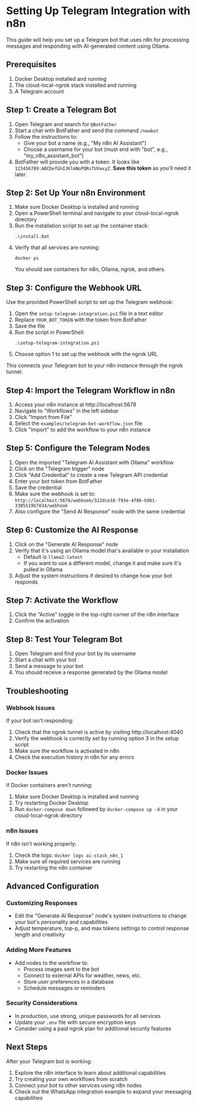 # Setting Up Telegram Integration with n8n

This guide will help you set up a Telegram bot that uses n8n for processing messages and responding with AI-generated content using Ollama.

## Prerequisites

1. Docker Desktop installed and running
2. The cloud-local-ngrok stack installed and running
3. A Telegram account

## Step 1: Create a Telegram Bot

1. Open Telegram and search for `@BotFather`
2. Start a chat with BotFather and send the command `/newbot`
3. Follow the instructions to:
   - Give your bot a name (e.g., "My n8n AI Assistant")
   - Choose a username for your bot (must end with "bot", e.g., "my_n8n_assistant_bot")
4. BotFather will provide you with a token. It looks like `123456789:ABCDefGhIJKlmNoPQRsTUVwxyZ`. **Save this token** as you'll need it later.

## Step 2: Set Up Your n8n Environment

1. Make sure Docker Desktop is installed and running
2. Open a PowerShell terminal and navigate to your cloud-local-ngrok directory
3. Run the installation script to set up the container stack:
   ```
   .\install.bat
   ```
4. Verify that all services are running:
   ```
   docker ps
   ```
   You should see containers for n8n, Ollama, ngrok, and others.

## Step 3: Configure the Webhook URL

Use the provided PowerShell script to set up the Telegram webhook:

1. Open the `setup-telegram-integration.ps1` file in a text editor
2. Replace `YOUR_BOT_TOKEN` with the token from BotFather
3. Save the file
4. Run the script in PowerShell:
   ```
   .\setup-telegram-integration.ps1
   ```
5. Choose option 1 to set up the webhook with the ngrok URL

This connects your Telegram bot to your n8n instance through the ngrok tunnel.

## Step 4: Import the Telegram Workflow in n8n

1. Access your n8n instance at http://localhost:5678
2. Navigate to "Workflows" in the left sidebar
3. Click "Import from File"
4. Select the `examples/telegram-bot-workflow.json` file
5. Click "Import" to add the workflow to your n8n instance

## Step 5: Configure the Telegram Nodes

1. Open the imported "Telegram AI Assistant with Ollama" workflow
2. Click on the "Telegram trigger" node
3. Click "Add Credential" to create a new Telegram API credential
4. Enter your bot token from BotFather
5. Save the credential
6. Make sure the webhook is set to: `http://localhost:5678/webhook/322dce18-f93e-4f86-b9b1-3305519b7834/webhook`
7. Also configure the "Send AI Response" node with the same credential

## Step 6: Customize the AI Response

1. Click on the "Generate AI Response" node
2. Verify that it's using an Ollama model that's available in your installation
   - Default is `llama2:latest`
   - If you want to use a different model, change it and make sure it's pulled in Ollama
3. Adjust the system instructions if desired to change how your bot responds

## Step 7: Activate the Workflow

1. Click the "Active" toggle in the top-right corner of the n8n interface
2. Confirm the activation

## Step 8: Test Your Telegram Bot

1. Open Telegram and find your bot by its username
2. Start a chat with your bot
3. Send a message to your bot
4. You should receive a response generated by the Ollama model

## Troubleshooting

### Webhook Issues

If your bot isn't responding:

1. Check that the ngrok tunnel is active by visiting http://localhost:4040
2. Verify the webhook is correctly set by running option 3 in the setup script
3. Make sure the workflow is activated in n8n
4. Check the execution history in n8n for any errors

### Docker Issues

If Docker containers aren't running:

1. Make sure Docker Desktop is installed and running
2. Try restarting Docker Desktop
3. Run `docker-compose down` followed by `docker-compose up -d` in your cloud-local-ngrok directory

### n8n Issues

If n8n isn't working properly:

1. Check the logs: `docker logs ai-stack_n8n_1`
2. Make sure all required services are running
3. Try restarting the n8n container

## Advanced Configuration

### Customizing Responses

- Edit the "Generate AI Response" node's system instructions to change your bot's personality and capabilities
- Adjust temperature, top-p, and max tokens settings to control response length and creativity

### Adding More Features

- Add nodes to the workflow to:
  - Process images sent to the bot
  - Connect to external APIs for weather, news, etc.
  - Store user preferences in a database
  - Schedule messages or reminders

### Security Considerations

- In production, use strong, unique passwords for all services
- Update your `.env` file with secure encryption keys
- Consider using a paid ngrok plan for additional security features

## Next Steps

After your Telegram bot is working:

1. Explore the n8n interface to learn about additional capabilities
2. Try creating your own workflows from scratch
3. Connect your bot to other services using n8n nodes
4. Check out the WhatsApp integration example to expand your messaging capabilities 